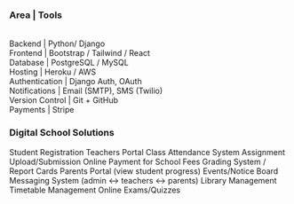 <h3>Area | Tools</h3><br>
Backend | Python/ Django <br>
Frontend | Bootstrap / Tailwind / React<br>
Database | PostgreSQL / MySQL<br>
Hosting | Heroku / AWS<br>
Authentication | Django Auth, OAuth<br>
Notifications | Email (SMTP), SMS (Twilio)<br>
Version Control | Git + GitHub<br>
Payments  |  Stripe


<h3>Digital School Solutions</h3>
Student Registration
Teachers Portal
Class Attendance System
Assignment Upload/Submission
Online Payment for School Fees
Grading System / Report Cards
Parents Portal (view student progress)
Events/Notice Board
Messaging System (admin ↔ teachers ↔ parents)
Library Management
Timetable Management
Online Exams/Quizzes
